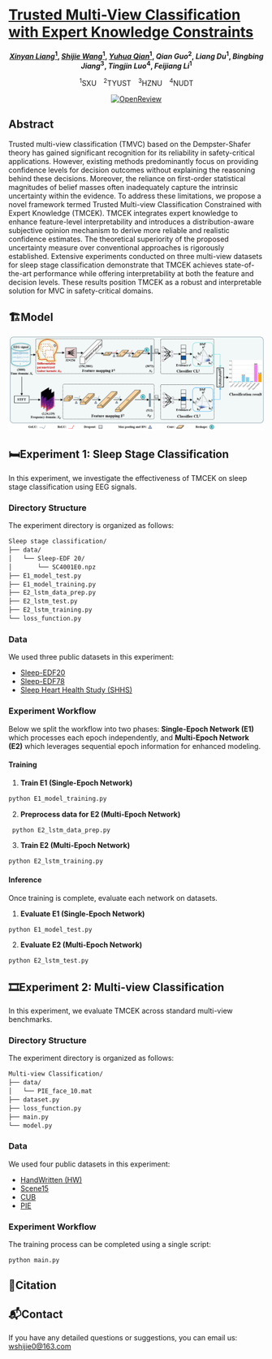 
# [Trusted Multi-View Classification with Expert Knowledge Constraints](https://openreview.net/pdf?id=U64wEbM7NB)
<div align="center">
  
**[_Xinyan Liang_<sup>1</sup>](https://xinyanliang.github.io/), [_Shijie Wang_<sup>1</sup>](https://jie019.github.io/), [_Yuhua Qian_<sup>1</sup>](http://dig.sxu.edu.cn/qyh/), _Qian Guo_<sup>2</sup>, _Liang Du_<sup>1</sup>, _Bingbing Jiang_<sup>3</sup>, _Tingjin Luo_<sup>4</sup>, _Feijiang Li_<sup>1</sup>**

<sup>1</sup>SXU <sup>2</sup>TYUST <sup>3</sup>HZNU <sup>4</sup>NUDT
</div>
<p align="center">
  <a href="https://openreview.net/pdf?id=U64wEbM7NB">
    <img src="https://img.shields.io/badge/OpenReview-gray" alt="OpenReview">
  </a>
</p>

## Abstract

Trusted multi-view classification (TMVC) based on the Dempster-Shafer theory has gained significant recognition for its reliability in safety-critical applications. However, existing methods predominantly focus on providing confidence levels for decision outcomes without explaining the reasoning behind these decisions.
Moreover, the reliance on first-order statistical magnitudes of belief masses often inadequately capture the intrinsic uncertainty within the evidence. 
To address these limitations, we propose a novel framework termed Trusted Multi-view Classification Constrained with Expert Knowledge (TMCEK). TMCEK integrates expert knowledge to enhance feature-level interpretability and introduces a distribution-aware subjective opinion mechanism to derive more reliable and realistic confidence estimates. The theoretical superiority of the proposed uncertainty measure over conventional approaches is rigorously established. Extensive experiments conducted on three multi-view datasets for sleep stage classification demonstrate that TMCEK achieves state-of-the-art performance while offering interpretability at both the feature and decision levels. These results position TMCEK as a robust and interpretable solution for MVC in safety-critical domains.

## 🏗️Model
<div align="center">
  <img src="model.png" />
</div>

## 🛏️Experiment 1: Sleep Stage Classification
In this experiment, we investigate the effectiveness of TMCEK on sleep stage classification using EEG signals.
### Directory Structure
The experiment directory is organized as follows:
```bash
Sleep stage classification/
├── data/
│   └── Sleep-EDF 20/
│       └── SC4001E0.npz
├── E1_model_test.py
├── E1_model_training.py
├── E2_lstm_data_prep.py
├── E2_lstm_test.py
├── E2_lstm_training.py
└── loss_function.py
```

### Data

We used three public datasets in this experiment:
- [Sleep-EDF20](https://www.physionet.org/content/sleep-edfx/1.0.0/)
- [Sleep-EDF78](https://www.physionet.org/content/sleep-edfx/1.0.0/)
- [Sleep Heart Health Study (SHHS)](https://sleepdata.org/datasets/shhs)
  
### Experiment Workflow
Below we split the workflow into two phases: **Single-Epoch Network (E1)** which processes each epoch independently, and **Multi-Epoch Network (E2)** which leverages sequential epoch information for enhanced modeling.

#### Training
1. **Train E1 (Single-Epoch Network)**
```bash
python E1_model_training.py 
```
2. **Preprocess data for E2 (Multi-Epoch Network)**  
```bash
 python E2_lstm_data_prep.py
```
3. **Train E2 (Multi-Epoch Network)**
```bash
python E2_lstm_training.py 
```

#### Inference
Once training is complete, evaluate each network on datasets.
1. **Evaluate E1 (Single-Epoch Network)**
```bash
python E1_model_test.py 
```
2. **Evaluate E2 (Multi-Epoch Network)**
```bash
python E2_lstm_test.py 
```

## 🎞️Experiment 2: Multi-view Classification
In this experiment, we evaluate TMCEK across standard multi-view benchmarks.
### Directory Structure
The experiment directory is organized as follows:
```bash
Multi-view Classification/
├── data/
│   └── PIE_face_10.mat
├── dataset.py
├── loss_function.py
├── main.py
└── model.py  
```

### Data
We used four public datasets in this experiment:
- [HandWritten (HW)](https://archive.ics.uci.edu/dataset/72/multiple+features)
- [Scene15](https://figshare.com/articles/dataset/15-Scene_Image_Dataset/7007177/1)
- [CUB](https://www.vision.caltech.edu/visipedia/CUB-200.html)
- [PIE](http://www.cs.cmu.edu/afs/cs/project/PIE/MultiPie/Home.html)

### Experiment Workflow
The training process can be completed using a single script:
```bash
python main.py
```
## 📑Citation


<!-- ## 🙏 Acknowledgement -->

## 📬Contact
If you have any detailed questions or suggestions, you can email us: [wshijie0@163.com](mailto:wshijie0@163.com)
